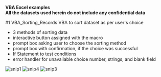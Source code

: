 **VBA Excel examples**<br>
**All the datasets used herein do not include any confidential data**

#1 VBA_Sorting_Records
VBA to sort dataset as per user's choice
- 3 methods of sorting data
- interactive button assigned with the macro
- prompt box asking user to choose the sorting method
- prompt box with confirmation, if the choice was successful
- If Statement to test conditions
- error handler for unavailable choice number, strings, and blank field

![snip1](https://github.com/Anna-portfolio/VBA/assets/75646880/ad71e868-bae6-4601-93c1-fb24a89d8029)
![snip4](https://github.com/Anna-portfolio/VBA/assets/75646880/ebc34ba1-3d62-4e0a-93c4-13a5165b77da)
![snip3](https://github.com/Anna-portfolio/VBA/assets/75646880/aa4b8ba1-0b15-4557-bbe8-b0f756f92a7d)
